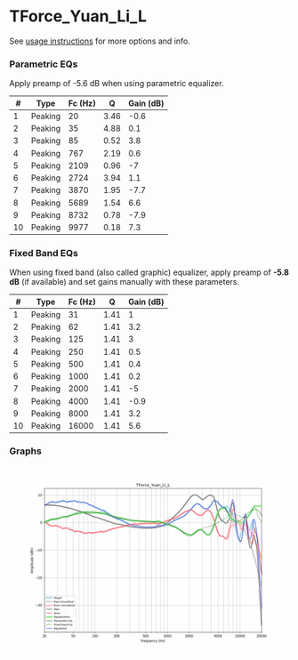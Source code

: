 # TForce_Yuan_Li_L
See [usage instructions](https://github.com/jaakkopasanen/AutoEq#usage) for more options and info.

### Parametric EQs
Apply preamp of -5.6 dB when using parametric equalizer.

|   # | Type    |   Fc (Hz) |    Q |   Gain (dB) |
|-----|---------|-----------|------|-------------|
|   1 | Peaking |        20 | 3.46 |        -0.6 |
|   2 | Peaking |        35 | 4.88 |         0.1 |
|   3 | Peaking |        85 | 0.52 |         3.8 |
|   4 | Peaking |       767 | 2.19 |         0.6 |
|   5 | Peaking |      2109 | 0.96 |        -7   |
|   6 | Peaking |      2724 | 3.94 |         1.1 |
|   7 | Peaking |      3870 | 1.95 |        -7.7 |
|   8 | Peaking |      5689 | 1.54 |         6.6 |
|   9 | Peaking |      8732 | 0.78 |        -7.9 |
|  10 | Peaking |      9977 | 0.18 |         7.3 |

### Fixed Band EQs
When using fixed band (also called graphic) equalizer, apply preamp of **-5.8 dB** (if available) and set gains manually with these parameters.

|   # | Type    |   Fc (Hz) |    Q |   Gain (dB) |
|-----|---------|-----------|------|-------------|
|   1 | Peaking |        31 | 1.41 |         1   |
|   2 | Peaking |        62 | 1.41 |         3.2 |
|   3 | Peaking |       125 | 1.41 |         3   |
|   4 | Peaking |       250 | 1.41 |         0.5 |
|   5 | Peaking |       500 | 1.41 |         0.4 |
|   6 | Peaking |      1000 | 1.41 |         0.2 |
|   7 | Peaking |      2000 | 1.41 |        -5   |
|   8 | Peaking |      4000 | 1.41 |        -0.9 |
|   9 | Peaking |      8000 | 1.41 |         3.2 |
|  10 | Peaking |     16000 | 1.41 |         5.6 |

### Graphs
![](./TForce_Yuan_Li_L.png)
